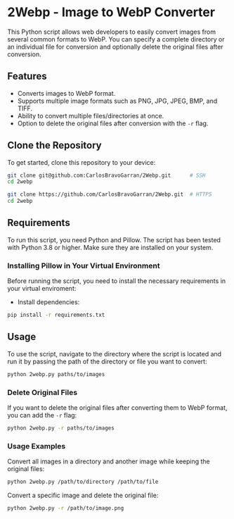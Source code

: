 # 2Webp - Image to WebP Converter

This Python script allows web developers to easily convert images from several common formats to WebP. You can specify a complete directory or an individual file for conversion and optionally delete the original files after conversion.

## Features

- Converts images to WebP format.
- Supports multiple image formats such as PNG, JPG, JPEG, BMP, and TIFF.
- Ability to convert multiple files/directories at once.
- Option to delete the original files after conversion with the `-r` flag.

## Clone the Repository

To get started, clone this repository to your device:

   ```bash
   git clone git@github.com:CarlosBravoGarran/2Webp.git      # SSH
   cd 2webp
   ```
   ```bash
   git clone https://github.com/CarlosBravoGarran/2Webp.git  # HTTPS
   cd 2webp
   ```

## Requirements

To run this script, you need Python and Pillow. The script has been tested with Python 3.8 or higher. Make sure they are installed on your system.

### Installing Pillow in Your Virtual Environment

Before running the script, you need to install the necessary requirements in  your virtual enviroment:

- Install dependencies:
```bash
pip install -r requirements.txt
```

## Usage

To use the script, navigate to the directory where the script is located and run it by passing the path of the directory or file you want to convert:

```bash
python 2webp.py paths/to/images
```

### Delete Original Files

If you want to delete the original files after converting them to WebP format, you can add the `-r` flag:

```bash
python 2webp.py -r paths/to/images
```

### Usage Examples

Convert all images in a directory and another image while keeping the original files:

```bash
python 2webp.py /path/to/directory /path/to/file
```

Convert a specific image and delete the original file:

```bash
python 2webp.py -r /path/to/image.png
```

